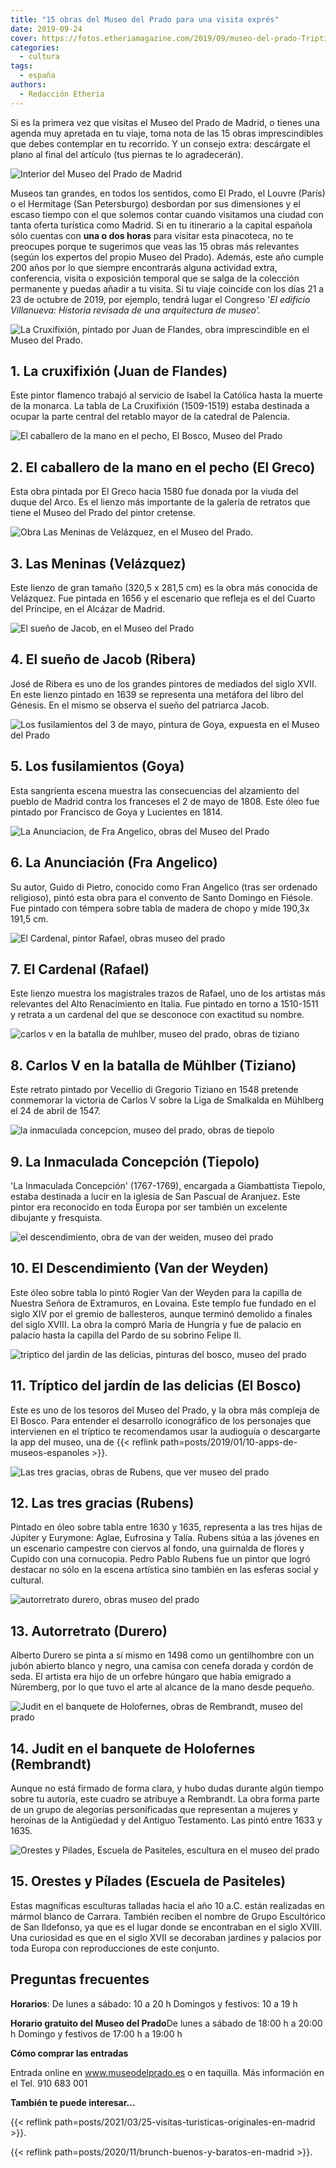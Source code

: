 ```yaml
---
title: "15 obras del Museo del Prado para una visita exprés"
date: 2019-09-24
cover: https://fotos.etheriamagazine.com/2019/09/museo-del-prado-Triptico-del-jardin-de-las-delicias.jpg
categories: 
  - cultura
tags: 
  - españa
authors: 
  - Redacción Etheria
---
```


Si es la primera vez que visitas el Museo del Prado de Madrid, o tienes una agenda muy 
apretada en tu viaje, toma nota de las 15 obras imprescindibles que debes contemplar en 
tu recorrido. Y un consejo extra: descárgate el plano al final del artículo (tus piernas 
te lo agradecerán). 

![Interior del Museo del Prado de Madrid](https://fotos.etheriamagazine.com/2019/09/museo-del-prado.jpg "© Museo del Prado.")

Museos tan grandes, en todos los sentidos, como El Prado, el Louvre (París) o el 
Hermitage (San Petersburgo) desbordan por sus dimensiones y el escaso tiempo con el que 
solemos contar cuando visitamos una ciudad con tanta oferta turística como Madrid. Si en 
tu itinerario a la capital española sólo cuentas con **una o dos horas** para visitar 
esta pinacoteca, no te preocupes porque te sugerimos que veas las 15 obras más 
relevantes (según los expertos del propio Museo del Prado). Además, este año cumple 200 
años por lo que siempre encontrarás alguna actividad extra, conferencia, visita o 
exposición temporal que se salga de la colección permanente y puedas añadir a tu visita. 
Si tu viaje coincide con los días 21 a 23 de octubre de 2019, por ejemplo, tendrá lugar 
el Congreso '_El edificio Villanueva: Historia revisada de una arquitectura de museo'._ 

![La Cruxifixión, pintado por Juan de Flandes, obra imprescindible en el Museo del Prado.](https://fotos.etheriamagazine.com/2019/09/museo-del-prado-La-Crucifixion.jpg "La Cruxifixión. © Museo del Prado")

## 1\. La cruxifixión (Juan de Flandes)

Este pintor flamenco trabajó al servicio de Isabel la Católica hasta la muerte de la 
monarca. La tabla de La Cruxifixión (1509-1519) estaba destinada a ocupar la parte 
central del retablo mayor de la catedral de Palencia. 

![El caballero de la mano en el pecho, El Bosco, Museo del Prado](https://fotos.etheriamagazine.com/2019/09/museo-del-prado-El-caballero-de-la-mano-en-el-pecho.jpg "El caballero de la mano en el pecho. © Museo del Prado")

## 2\. El caballero de la mano en el pecho (El Greco)

Esta obra pintada por El Greco hacia 1580 fue donada por la viuda del duque del Arco. Es 
el lienzo más importante de la galería de retratos que tiene el Museo del Prado del 
pintor cretense. 

![Obra Las Meninas de Velázquez, en el Museo del Prado.](https://fotos.etheriamagazine.com/2019/09/museo-del-prado-Las-meninas.jpg "Las Meninas. © Museo del Prado")

## 3\. Las Meninas (Velázquez)

Este lienzo de gran tamaño (320,5 x 281,5 cm) es la obra más conocida de Velázquez. Fue 
pintada en 1656 y el escenario que refleja es el del Cuarto del Príncipe, en el Alcázar 
de Madrid. 

![El sueño de Jacob, en el Museo del Prado](https://fotos.etheriamagazine.com/2019/09/museo-del-prado-El-sueno-de-Jacob.jpg "El sueño de Jacob. © Museo del Prado")

## 4\. El sueño de Jacob (Ribera)

José de Ribera es uno de los grandes pintores de mediados del siglo XVII. En este lienzo 
pintado en 1639 se representa una metáfora del libro del Génesis. En el mismo se observa 
el sueño del patriarca Jacob. 

![Los fusilamientos del 3 de mayo, pintura de Goya, expuesta en el Museo del Prado](https://fotos.etheriamagazine.com/2019/09/museo-del-prado-El-3-de-mayo-en-Madrid-Los-fusilamientos.jpg "Los fusilamientos. © Museo del Prado")

## 5\. Los fusilamientos (Goya)

Esta sangrienta escena muestra las consecuencias del alzamiento del pueblo de Madrid 
contra los franceses el 2 de mayo de 1808. Este óleo fue pintado por Francisco de Goya y 
Lucientes en 1814. 

![La Anunciacion, de Fra Angelico, obras del Museo del Prado](https://fotos.etheriamagazine.com/2019/09/museo-del-prado-La-Anunciacion.jpg "La Anunciación. © Museo del Prado")

## 6\. La Anunciación (Fra Angelico)

Su autor, Guido di Pietro, conocido como Fran Angelico (tras ser ordenado religioso), 
pintó esta obra para el convento de Santo Domingo en Fiésole. Fue pintado con témpera 
sobre tabla de madera de chopo y mide 190,3x 191,5 cm. 

![El Cardenal, pintor Rafael, obras museo del prado](https://fotos.etheriamagazine.com/2019/09/museo-del-prado-El-Cardenal.jpg "El Cardenal. © Museo del Prado")

## 7\. El Cardenal (Rafael)

Este lienzo muestra los magistrales trazos de Rafael, uno de los artistas más relevantes 
del Alto Renacimiento en Italia. Fue pintado en torno a 1510-1511 y retrata a un 
cardenal del que se desconoce con exactitud su nombre. 

![carlos v en la batalla de muhlber, museo del prado, obras de tiziano](https://fotos.etheriamagazine.com/2019/09/museo-del-prado-Carlos-V-en-la-Batalla-de-Muhlberg.jpg "Carlos V en la batalla de Mühlber. © Museo del Prado.")

## 8\. Carlos V en la batalla de Mühlber (Tiziano)

Este retrato pintado por Vecellio di Gregorio Tiziano en 1548 pretende conmemorar la 
victoria de Carlos V sobre la Liga de Smalkalda en Mühlberg el 24 de abril de 1547. 

![la inmaculada concepcion, museo del prado, obras de tiepolo](https://fotos.etheriamagazine.com/2019/09/museo-del-prado-La-Inmaculada-Concepcion.jpg "La Inmaculada Concepción. © Museo del Prado")

## 9\. La Inmaculada Concepción (Tiepolo)

'La Inmaculada Concepción' (1767-1769), encargada a Giambattista Tiepolo, estaba 
destinada a lucir en la iglesia de San Pascual de Aranjuez. Este pintor era reconocido 
en toda Europa por ser también un excelente dibujante y fresquista. 

![el descendimiento, obra de van der weiden, museo del prado](https://fotos.etheriamagazine.com/2019/09/museo-del-prado-El-Descendimiento.jpg "El Descendimiento. © Museo del Prado")

## 10\. El Descendimiento (Van der Weyden)

Este óleo sobre tabla lo pintó Rogier Van der Weyden para la capilla de Nuestra Señora 
de Extramuros, en Lovaina. Este templo fue fundado en el siglo XIV por el gremio de 
ballesteros, aunque terminó demolido a finales del siglo XVIII. La obra la compró María 
de Hungría y fue de palacio en palacio hasta la capilla del Pardo de su sobrino Felipe 
II. 

![triptico del jardin de las delicias, pinturas del bosco, museo del prado](https://fotos.etheriamagazine.com/2019/09/museo-del-prado-Triptico-del-jardin-de-las-delicias.jpg "Tríptico del jardín de las delicias. © Museo del Prado")

## 11\. Tríptico del jardín de las delicias (El Bosco)

Este es uno de los tesoros del Museo del Prado, y la obra más compleja de El Bosco. Para 
entender el desarrollo iconográfico de los personajes que intervienen en el tríptico te 
recomendamos usar la audioguía o descargarte la app del museo, una de {{< reflink 
path=posts/2019/01/10-apps-de-museos-espanoles >}}. 

![Las tres gracias, obras de Rubens, que ver museo del prado](https://fotos.etheriamagazine.com/2019/09/museo-del-prado-Las-tres-Gracias.jpg "Las tres gracias. © Museo del Prado")

## 12\. Las tres gracias (Rubens)

Pintado en óleo sobre tabla entre 1630 y 1635, representa a las tres hijas de Júpiter y 
Eurymone: Aglae, Eufrosina y Talía. Rubens sitúa a las jóvenes en un escenario campestre 
con ciervos al fondo, una guirnalda de flores y Cupido con una cornucopia. Pedro Pablo 
Rubens fue un pintor que logró destacar no sólo en la escena artística sino también en 
las esferas social y cultural. 

![autorretrato durero, obras museo del prado](https://fotos.etheriamagazine.com/2019/09/museo-del-prado-Autorretrato.jpg "Autorretrato. © Museo del Prado.")

## 13\. Autorretrato (Durero)

Alberto Durero se pinta a sí mismo en 1498 como un gentilhombre con un jubón abierto 
blanco y negro, una camisa con cenefa dorada y cordón de seda. El artista era hijo de un 
orfebre húngaro que había emigrado a Núremberg, por lo que tuvo el arte al alcance de la 
mano desde pequeño. 

![Judit en el banquete de Holofernes, obras de Rembrandt, museo del prado](https://fotos.etheriamagazine.com/2019/09/museo-del-prado-Judit-en-el-banquete-de-Holofernes-Artemisa.jpg "Judit en el banquete de Holofernes. © Museo del Prado")

## 14\. Judit en el banquete de Holofernes (Rembrandt)

Aunque no está firmado de forma clara, y hubo dudas durante algún tiempo sobre tu 
autoría, este cuadro se atribuye a Rembrandt. La obra forma parte de un grupo de 
alegorías personificadas que representan a mujeres y heroínas de la Antigüedad y del 
Antiguo Testamento. Las pintó entre 1633 y 1635. 

![Orestes y Pilades, Escuela de Pasiteles, escultura en el museo del prado](https://fotos.etheriamagazine.com/2019/09/museo-del-prado-Orestes-y-Pilades-o-Grupo-de-San-Ildefonso.jpg "Orestes y Pílades. © Museo del Prado")

## 15\. Orestes y Pílades (Escuela de Pasiteles)

Estas magníficas esculturas talladas hacia el año 10 a.C. están realizadas en mármol 
blanco de Carrara. También reciben el nombre de Grupo Escultórico de San Ildefonso, ya 
que es el lugar donde se encontraban en el siglo XVIII. Una curiosidad es que en el 
siglo XVII se decoraban jardines y palacios por toda Europa con reproducciones de este 
conjunto. 

## Preguntas frecuentes

**Horarios**: De lunes a sábado: 10 a 20 h Domingos y festivos: 10 a 19 h 

**Horario gratuito del Museo del Prado**De lunes a sábado de 18:00 h a 20:00 h Domingo y 
festivos de 17:00 h a 19:00 h 

**Cómo comprar las entradas** 

Entrada online en www.museodelprado.es o en taquilla. Más información en el Tel. 910 683 
001 

**También te puede interesar...** 

{{< reflink path=posts/2021/03/25-visitas-turisticas-originales-en-madrid >}}. 

{{< reflink path=posts/2020/11/brunch-buenos-y-baratos-en-madrid >}}.

